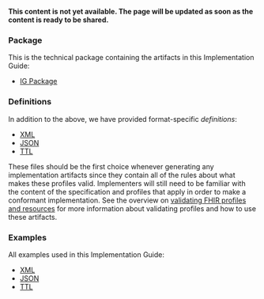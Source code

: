 **This content is not yet available. The page will be updated as soon as the content is ready to be shared.**

### Package

This is the technical package containing the artifacts in this Implementation Guide:

* [IG Package](package.tgz)

### Definitions

In addition to the above, we have provided format-specific _definitions_:

* [XML](definitions.xml.zip)
* [JSON](definitions.json.zip)
* [TTL](definitions.ttl.zip)

These files should be the first choice whenever generating any implementation artifacts since they contain all of the rules about what makes these profiles valid. Implementers will still need to be familiar with the content of the specification and profiles that apply in order to make a conformant implementation.
See the overview on [validating FHIR profiles and resources](http://hl7.org/fhir/validation.html) for more information about validating profiles and how to use these artifacts.


### Examples

All examples used in this Implementation Guide:

* [XML](examples.xml.zip)
* [JSON](examples.json.zip)
* [TTL](examples.ttl.zip)
